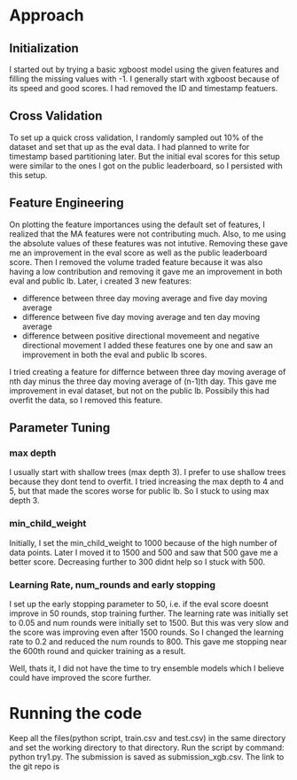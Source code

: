 # Approach 

## Initialization
I started out by trying a basic xgboost model using the given features and filling the missing values with -1. I generally start with xgboost because of its speed and good scores. I had removed the ID and timestamp featuers. 

## Cross Validation
To set up a quick cross validation, I randomly sampled out 10% of the dataset and set that up as the eval data. I had planned to write for timestamp based partitioning later. But the initial eval scores for this setup were similar to the ones I got on the public leaderboard, so I persisted with this setup.  

## Feature Engineering
On plotting the feature importances using the default set of features, I realized that the MA features were not contributing much. Also, to me using the absolute values of these features was not intutive. Removing these gave me an improvement in the eval score as well as the public leaderboard score. Then I removed the volume traded feature because it was also having a low contribution and removing it gave me an improvement in both eval and public lb. Later, i created 3 new features:
- difference between three day moving average and five day moving average 
- difference between five day moving average and ten day moving average 
- difference between positive directional movemeent and negative directional movement
I added these features one by one and saw an improvement in both the eval and public lb scores. 

I tried creating a feature for differnce between three day moving average of nth day minus the three day moving average of (n-1)th day. This gave me improvement in eval dataset, but not on the public lb. Possibily this had overfit the data, so I removed this feature. 

## Parameter Tuning 

### max depth
I usually start with shallow trees (max depth 3). I prefer to use shallow trees because they dont tend to overfit. I tried increasing the max depth to 4 and 5, but that made the scores worse for public lb. So I stuck to using max depth 3. 

### min_child_weight
Initially, I set the min_child_weight to 1000 because of the high number of data points. Later I moved it to 1500 and 500 and saw that 500 gave me a better score. Decreasing further to 300 didnt help so I stuck with 500. 

### Learning Rate, num_rounds and early stopping
I set up the early stopping parameter to 50, i.e. if the eval score doesnt improve in 50 rounds, stop training further. The learning rate was initially set to 0.05 and num rounds were initially set to 1500. But this was very slow and the score was improving even after 1500 rounds. So I changed the learning rate to 0.2 and reduced the num rounds to 800. This gave me stopping near the 600th round and quicker training as a result. 

Well, thats it, I did not have the time to try ensemble models which I believe could have improved the score further. 

# Running the code 
Keep all the files(python script, train.csv and test.csv) in the same directory and set the working directory to that directory. Run the script by command: python try1.py. The submission is saved as submission_xgb.csv. The link to the git repo is 

